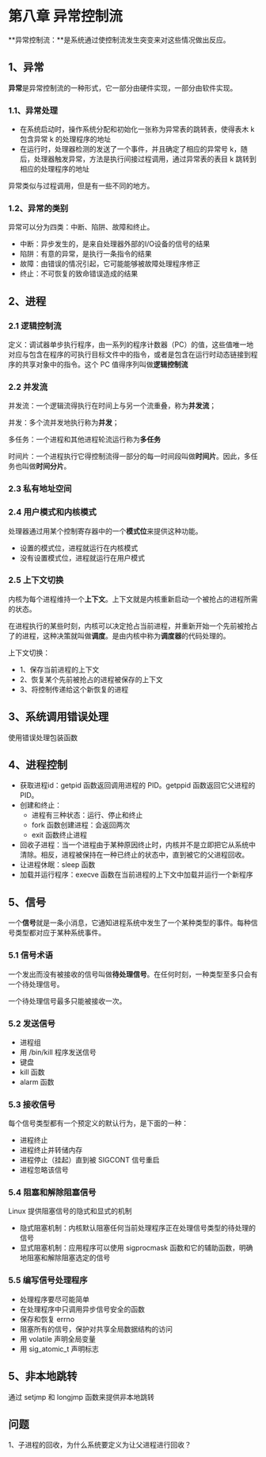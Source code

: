 # 第八章 异常控制流
**异常控制流：**是系统通过使控制流发生突变来对这些情况做出反应。
## 1、异常
**异常**是异常控制流的一种形式，它一部分由硬件实现，一部分由软件实现。
### 1.1、异常处理
- 在系统启动时，操作系统分配和初始化一张称为异常表的跳转表，使得表木 k 包含异常 k 的处理程序的地址
- 在运行时，处理器检测的发送了一个事件，并且确定了相应的异常号 k，随后，处理器触发异常，方法是执行间接过程调用，通过异常表的表目 k 跳转到相应的处理程序的地址

异常类似与过程调用，但是有一些不同的地方。

### 1.2、异常的类别
异常可以分为四类：中断、陷阱、故障和终止。

- 中断：异步发生的，是来自处理器外部的I/O设备的信号的结果
- 陷阱：有意的异常，是执行一条指令的结果
- 故障：由错误的情况引起，它可能能够被故障处理程序修正
- 终止：不可恢复的致命错误造成的结果

## 2、进程
### 2.1 逻辑控制流
定义：调试器单步执行程序，由一系列的程序计数器（PC）的值，这些值唯一地对应与包含在程序的可执行目标文件中的指令，或者是包含在运行时动态链接到程序的共享对象中的指令。这个 PC 值得序列叫做**逻辑控制流**
### 2.2 并发流
并发流：一个逻辑流得执行在时间上与另一个流重叠，称为**并发流**；

并发：多个流并发地执行称为**并发**；

多任务：一个进程和其他进程轮流运行称为**多任务**

时间片：一个进程执行它得控制流得一部分的每一时间段叫做**时间片**。因此，多任务也叫做**时间分片**。

### 2.3 私有地址空间
### 2.4 用户模式和内核模式

处理器通过用某个控制寄存器中的一个**模式位**来提供这种功能。

- 设置的模式位，进程就运行在内核模式
- 没有设置模式位，进程就运行在用户模式

### 2.5 上下文切换

内核为每个进程维持一个**上下文**。上下文就是内核重新启动一个被抢占的进程所需的状态。

在进程执行的某些时刻，内核可以决定抢占当前进程，并重新开始一个先前被抢占了的进程，这种决策就叫做**调度**。是由内核中称为**调度器**的代码处理的。

上下文切换：

- 1、保存当前进程的上下文
- 2、恢复某个先前被抢占的进程被保存的上下文
- 3、将控制传递给这个新恢复的进程

## 3、系统调用错误处理
使用错误处理包装函数

## 4、进程控制

- 获取进程id：getpid 函数返回调用进程的 PID。getppid 函数返回它父进程的 PID。
- 创建和终止：
	- 进程有三种状态：运行、停止和终止
	- fork 函数创建进程：会返回两次
	- exit 函数终止进程
- 回收子进程：当一个进程由于某种原因终止时，内核并不是立即把它从系统中清除。相反，进程被保持在一种已终止的状态中，直到被它的父进程回收。
- 让进程休眠：sleep 函数
- 加载并运行程序：execve 函数在当前进程的上下文中加载并运行一个新程序

## 5、信号
一个**信号**就是一条小消息，它通知进程系统中发生了一个某种类型的事件。每种信号类型都对应于某种系统事件。
### 5.1 信号术语
一个发出而没有被接收的信号叫做**待处理信号**。在任何时刻，一种类型至多只会有一个待处理信号。

一个待处理信号最多只能被接收一次。
### 5.2 发送信号
- 进程组
- 用 /bin/kill 程序发送信号
- 键盘
- kill 函数
- alarm 函数

### 5.3 接收信号
每个信号类型都有一个预定义的默认行为，是下面的一种：

- 进程终止
- 进程终止并转储内存
- 进程停止（挂起）直到被 SIGCONT 信号重启
- 进程忽略该信号

### 5.4 阻塞和解除阻塞信号
Linux 提供阻塞信号的隐式和显式的机制

- 隐式阻塞机制：内核默认阻塞任何当前处理程序正在处理信号类型的待处理的信号
- 显式阻塞机制：应用程序可以使用 sigprocmask 函数和它的辅助函数，明确地阻塞和解除阻塞选定的信号

### 5.5 编写信号处理程序
- 处理程序要尽可能简单
- 在处理程序中只调用异步信号安全的函数
- 保存和恢复 errno
- 阻塞所有的信号，保护对共享全局数据结构的访问
- 用 volatile 声明全局变量
- 用 sig_atomic_t 声明标志

## 5、非本地跳转
通过 setjmp 和 longjmp 函数来提供非本地跳转

## 问题
1、子进程的回收，为什么系统要定义为让父进程进行回收？